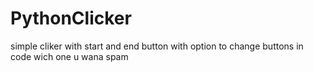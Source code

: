 # PythonClicker
simple cliker with start and end button with option to change buttons in code wich one u wana spam
